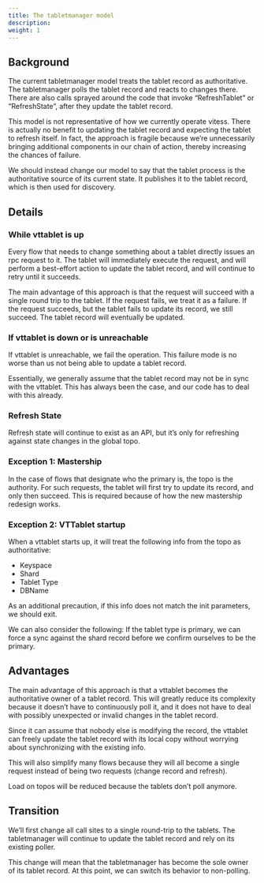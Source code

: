 ```yaml
---
title: The tabletmanager model
description: 
weight: 1
---
```

## Background

The current tabletmanager model treats the tablet record as authoritative. The tabletmanager polls the tablet record and reacts to changes there. There are also calls sprayed around the code that invoke “RefreshTablet” or “RefreshState”, after they update the tablet record.

This model is not representative of how we currently operate vitess. There is actually no benefit to updating the tablet record and expecting the tablet to refresh itself. In fact, the approach is fragile because we’re unnecessarily bringing additional components in our chain of action, thereby increasing the chances of failure.

We should instead change our model to say that the tablet process is the authoritative source of its current state. It publishes it to the tablet record, which is then used for discovery.

## Details

### While vttablet is up

Every flow that needs to change something about a tablet directly issues an rpc request to it. The tablet will immediately execute the request, and will perform a best-effort action to update the tablet record, and will continue to retry until it succeeds.

The main advantage of this approach is that the request will succeed with a single round trip to the tablet. If the request fails, we treat it as a failure. If the request succeeds, but the tablet fails to update its record, we still succeed. The tablet record will eventually be updated.

### If vttablet is down or is unreachable

If vttablet is unreachable, we fail the operation. This failure mode is no worse than us not being able to update a tablet record.

Essentially, we generally assume that the tablet record may not be in sync with the vttablet. This has always been the case, and our code has to deal with this already.

### Refresh State

Refresh state will continue to exist as an API, but it’s only for refreshing against state changes in the global topo.

### Exception 1: Mastership

In the case of flows that designate who the primary is, the topo is the authority. For such requests, the tablet will first try to update its record, and only then succeed. This is required because of how the new mastership redesign works.

### Exception 2: VTTablet startup

When a vttablet starts up, it will treat the following info from the topo as authoritative:

* Keyspace
* Shard
* Tablet Type
* DBName

As an additional precaution, if this info does not match the init parameters, we should exit.

We can also consider the following: If the tablet type is primary, we can force a sync against the shard record before we confirm ourselves to be the primary.

## Advantages

The main advantage of this approach is that a vttablet becomes the authoritative owner of a tablet record. This will greatly reduce its complexity because it doesn’t have to continuously poll it, and it does not have to deal with possibly unexpected or invalid changes in the tablet record.

Since it can assume that nobody else is modifying the record, the vttablet can freely update the tablet record with its local copy without worrying about synchronizing with the existing info.

This will also simplify many flows because they will all become a single request instead of being two requests (change record and refresh).

Load on topos will be reduced because the tablets don’t poll anymore.

## Transition

We’ll first change all call sites to a single round-trip to the tablets. The tabletmanager will continue to update the tablet record and rely on its existing poller.

This change will mean that the tabletmanager has become the sole owner of its tablet record. At this point, we can switch its behavior to non-polling.
